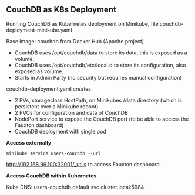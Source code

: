 ## CouchDB as K8s Deployment

Running CouchDB as Kubernetes deployment on Minikube, file couchdb-deployment-minikube.yaml

Base image: couchdb from Docker Hub (Apache project)

* CouchDB uses /opt/couchdb/data to store its data, this is exposed as a volume.
* CouchDB uses /opt/couchdb/etc/local.d to store its configuration, also exposed as volume.
* Starts in Admin Party (no security but requires manual configuration)

couchdb-deployment.yaml creates
* 2 PVs, storageclass HostPath, on Minikubes /data directory (which is persistent over a Minikube reboot)
* 2 PVCs for configuration and data of CouchDB
* NodePort service to expose the CouchDB port (to be able to access the Fauxton dashboard)
* CouchDB deployment with single pod

__Access externally__

`minikube service users-couchdb --url`

http://192.168.99.100:32001/_utils  to access Fauxton dashboard


__Access CouchDB within Kubernetes__

Kube DNS: users-couchdb.default.svc.cluster.local:5984

